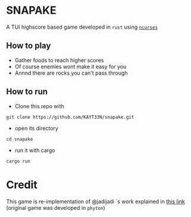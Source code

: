 # SNAPAKE
A TUI highscore based game developed in `rust` using [`ncurses`](https://crates.io/crates/ncurses "ncurses")
## How to play
- Gather foods to reach higher scores
- Of course enemies wont make it easy for you
- Annnd there are rocks you can't pass through

## How to run
- Clone this repo with

`git clone https://github.com/KAYT33N/snapake.git`
- open its directory

`cd snapake`
- run it with cargo

`cargo run`

# Credit
This game is re-implementation of @jadijadi \`s work explained in [this link](http://youtu.be/kfneaK2g76Y "this link") (original game was developed in `phyton`)
